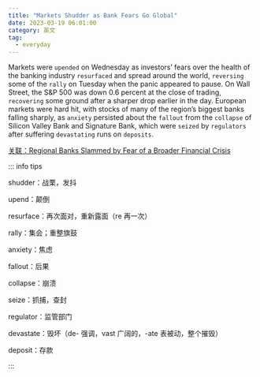 ```yaml
---
title: "Markets Shudder as Bank Fears Go Global"
date: 2023-03-19 06:01:00
category: 英文
tag:
  - everyday
---
```


Markets were `upended` on Wednesday as investors’ fears over the health of the banking industry `resurfaced` and spread around the world, `reversing` some of the `rally` on Tuesday when the panic appeared to pause. On Wall Street, the S&P 500 was down 0.6 percent at the close of trading, `recovering` some ground after a sharper drop earlier in the day. European markets were hard hit, with stocks of many of the region’s biggest banks falling sharply, as `anxiety` persisted about the `fallout` from the `collapse` of Silicon Valley Bank and Signature Bank, which were `seized` by `regulators` after suffering `devastating` runs on `deposits`.

[关联：Regional Banks Slammed by Fear of a Broader Financial Crisis](./2303150601.md)

::: info tips

shudder：战栗，发抖

upend：颠倒

resurface：再次面对，重新露面（re 再一次）

rally：集会；重整旗鼓

anxiety：焦虑

fallout：后果

collapse：崩溃

seize：抓捕，查封

regulator：监管部门

devastate：毁坏（de- 强调，vast 广阔的，-ate 表被动，整个摧毁）

deposit：存款

:::
